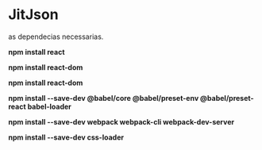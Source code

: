 # JitJson

as dependecias necessarias.

**npm install react**

**npm install react-dom**

**npm install react-dom**

**npm install --save-dev @babel/core @babel/preset-env @babel/preset-react babel-loader**

**npm install --save-dev webpack webpack-cli webpack-dev-server**

**npm install --save-dev css-loader**

